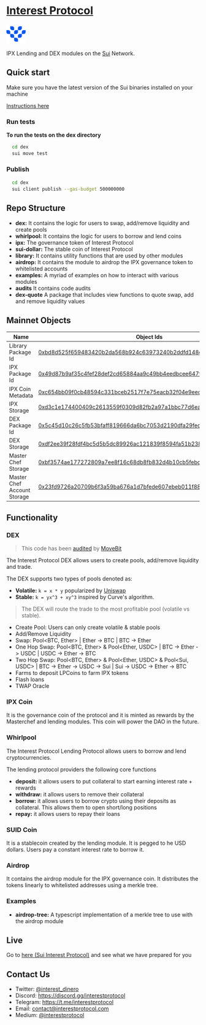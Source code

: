 # [Interest Protocol](https://sui.interestprotocol.com/)

 <p> <img width="50px"height="50px" src="./assets/logo.png" /></p> 
 
 IPX Lending and DEX modules on the [Sui](https://sui.io/) Network.  
  
## Quick start  
  
Make sure you have the latest version of the Sui binaries installed on your machine

[Instructions here](https://docs.sui.io/devnet/build/install)

### Run tests

**To run the tests on the dex directory**

```bash
  cd dex
  sui move test
```

### Publish

```bash
  cd dex
  sui client publish --gas-budget 500000000
```

## Repo Structure

- **dex:** It contains the logic for users to swap, add/remove liquidity and create pools
- **whirlpool:** It contains the logic for users to borrow and lend coins
- **ipx:** The governance token of Interest Protocol
- **sui-dollar:** The stable coin of Interest Protocol
- **library:** It contains utility functions that are used by other modules
- **airdrop:** It contains the module to airdrop the IPX governance token to whitelisted accounts
- **examples:** A myriad of examples on how to interact with various modules
- **audits** It contains code audits
- **dex-quote** A package that includes view functions to quote swap, add and remove liquidity values

## Mainnet Objects

| Name                        | Object Ids                                                                                                                                                              | Type      |
| --------------------------- | ----------------------------------------------------------------------------------------------------------------------------------------------------------------------- | --------- |
| Library Package Id          | [0xbd8d525f659483420b2da568b924c63973240b2ddfd148e3909e17c43d189764](https://suiexplorer.com/object/0xbd8d525f659483420b2da568b924c63973240b2ddfd148e3909e17c43d189764) | Immutable |
| IPX Package Id              | [0x49d87b9af35c4fef28def2cd65884aa9c49bb4eedbcee647f4dafb5c8f36ba57](https://suiexplorer.com/object/0x49d87b9af35c4fef28def2cd65884aa9c49bb4eedbcee647f4dafb5c8f36ba57) | Immutable |
| IPX Coin Metadata           | [0xc654bb09f0cb48594c331bceb2517f7e75eacb32f04e9eecb7416ddcdd179e65](https://suiexplorer.com/object/0xc654bb09f0cb48594c331bceb2517f7e75eacb32f04e9eecb7416ddcdd179e65) | Immutable |
| IPX Storage                 | [0xd3c1e174400409c2613559f0309d82fb2a97a1bbc77d6ea39aa1e11f4f6d67d1](https://suiexplorer.com/object/0xd3c1e174400409c2613559f0309d82fb2a97a1bbc77d6ea39aa1e11f4f6d67d1) | Shared    |
| DEX Package Id              | [0x5c45d10c26c5fb53bfaff819666da6bc7053d2190dfa29fec311cc666ff1f4b0](https://suiexplorer.com/object/0x5c45d10c26c5fb53bfaff819666da6bc7053d2190dfa29fec311cc666ff1f4b0) | Immutable |
| DEX Storage                 | [0xdf2ee39f28fdf4bc5d5b5dc89926ac121839f8594fa51b2383a14cb99ab25a77](https://suiexplorer.com/object/0xdf2ee39f28fdf4bc5d5b5dc89926ac121839f8594fa51b2383a14cb99ab25a77) | Shared    |
| Master Chef Storage         | [0xbf3574ae177272809a7ee8f16c68db8fb832d4b10cb5febc477f90baba5ab6dd](https://suiexplorer.com/object/0xbf3574ae177272809a7ee8f16c68db8fb832d4b10cb5febc477f90baba5ab6dd) | Shared    |
| Master Chef Account Storage | [0x23fd9726a20709b6f3a59ba676a1d7bfede607ebeb011f888bb33de4f8f44e32](https://suiexplorer.com/object/0x23fd9726a20709b6f3a59ba676a1d7bfede607ebeb011f888bb33de4f8f44e32) | Shared    |

## Functionality

### DEX

> This code has been [audited](https://github.com/interest-protocol/sui-defi/blob/main/audits/Interest%20Protocol%20DEX%20Smart%20Contract%20Audit%20Report.pdf) by [MoveBit](https://movebit.xyz/)

The Interest Protocol DEX allows users to create pools, add/remove liquidity and trade.

The DEX supports two types of pools denoted as:

- **Volatile:** `k = x * y` popularized by [Uniswap](https://uniswap.org/whitepaper.pdf)
- **Stable:** `k = yx^3 + xy^3` inspired by Curve's algorithm.

> The DEX will route the trade to the most profitable pool (volatile vs
> stable).

- Create Pool: Users can only create volatile & stable pools
- Add/Remove Liquidity
- Swap: Pool<BTC, Ether> | Ether -> BTC | BTC -> Ether
- One Hop Swap: Pool<BTC, Ether> & Pool<Ether, USDC> | BTC -> Ether -> USDC | USDC -> Ether -> BTC
- Two Hop Swap: Pool<BTC, Ether> & Pool<Ether, USDC> & Pool<Sui, USDC> | BTC -> Ether -> USDC -> Sui | Sui -> USDC -> Ether -> BTC
- Farms to deposit LPCoins to farm IPX tokens
- Flash loans
- TWAP Oracle

### IPX Coin

It is the governance coin of the protocol and it is minted as rewards by the Masterchef and lending modules. This coin will power the DAO in the future.

### Whirlpool

The Interest Protocol Lending Protocol allows users to borrow and lend cryptocurrencies.

The lending protocol providers the following core functions

- **deposit:** it allows users to put collateral to start earning interest rate + rewards
- **withdraw:** it allows users to remove their collateral
- **borrow:** it allows users to borrow crypto using their deposits as collateral. This allows them to open short/long positions
- **repay:** it allows users to repay their loans

### SUID Coin

It is a stablecoin created by the lending module. It is pegged to he USD dollars. Users pay a constant interest rate to borrow it.

### Airdrop

It contains the airdrop module for the IPX governance coin. It distributes the tokens linearly to whitelisted addresses using a merkle tree.

### Examples

- **airdrop-tree:** A typescript implementation of a merkle tree to use with the airdrop module

## Live

Go to [here (Sui Interest Protocol)](https://sui.interestprotocol.com/) and see what we have prepared for you

## Contact Us

- Twitter: [@interest_dinero](https://twitter.com/interest_dinero)
- Discord: https://discord.gg/interestprotocol
- Telegram: https://t.me/interestprotocol
- Email: [contact@interestprotocol.com](mailto:contact@interestprotocol.com)
- Medium: [@interestprotocol](https://medium.com/@interestprotocol)
